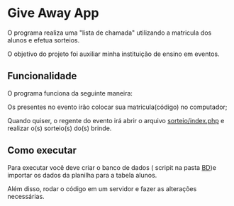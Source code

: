 # Give Away App

O programa realiza uma "lista de chamada" utilizando a matricula dos alunos e efetua sorteios.

O objetivo do projeto foi auxiliar minha instituição de ensino em eventos.

## Funcionalidade
O programa funciona da seguinte maneira: 

Os presentes no evento irão colocar sua matricula(código) no computador;

Quando quiser, o regente do evento irá abrir o arquivo [sorteio/index.php](https://github.com/Rayan757575/Sorteio/blob/main/GiveAway/sorteio/index.php) e realizar o(s) sorteio(s) do(s) brinde.

## Como executar
Para executar você deve criar o banco de dados ( scripit na pasta [BD](https://github.com/Rayan757575/Sorteio/blob/main/GiveAway/sorteio/index.php))e importar os dados da planilha para a tabela alunos.

Além disso, rodar o código em um servidor e fazer as alterações necessárias.


